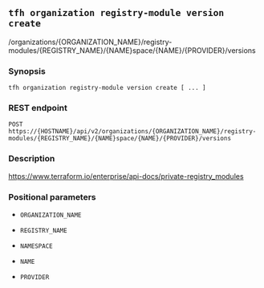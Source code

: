 ## `tfh organization registry-module version create`

/organizations/{ORGANIZATION_NAME}/registry-modules/{REGISTRY_NAME}/{NAME}space/{NAME}/{PROVIDER}/versions

### Synopsis

    tfh organization registry-module version create [ ... ]

### REST endpoint

    POST https://{HOSTNAME}/api/v2/organizations/{ORGANIZATION_NAME}/registry-modules/{REGISTRY_NAME}/{NAME}space/{NAME}/{PROVIDER}/versions

### Description

https://www.terraform.io/enterprise/api-docs/private-registry_modules

### Positional parameters

* `ORGANIZATION_NAME`

* `REGISTRY_NAME`

* `NAMESPACE`

* `NAME`

* `PROVIDER`

